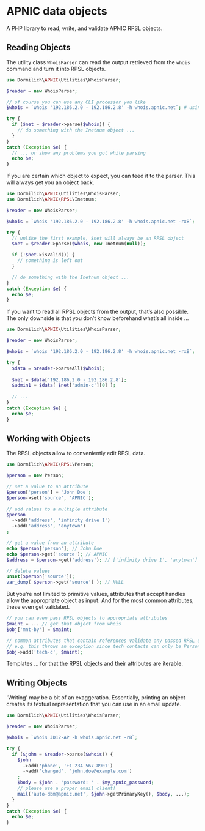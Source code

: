 # APNIC data objects

A PHP library to read, write, and validate APNIC RPSL objects.

## Reading Objects

The utility class `WhoisParser` can read the output retrieved from the `whois` command and turn it into RPSL objects.

```php
use Dormilich\APNIC\Utilities\WhoisParser;

$reader = new WhoisParser;

// of course you can use any CLI processor you like
$whois = `whois '192.186.2.0 - 192.186.2.8' -h whois.apnic.net`; # using GNU whois here

try {
  if ($net = $reader->parse($whois)) {
    // do something with the Inetnum object ...
  }
}
catch (Exception $e) {
  // ... or show any problems you got while parsing
  echo $e;
}
```
If you are certain which object to expect, you can feed it to the parser. This will always get you an object back.
```php
use Dormilich\APNIC\Utilities\WhoisParser;
use Dormilich\APNIC\RPSL\Inetnum;

$reader = new WhoisParser;

$whois = `whois '192.186.2.0 - 192.186.2.8' -h whois.apnic.net -rxB`;

try {
  // unlike the first example, $net will always be an RPSL object
  $net = $reader->parse($whois, new Inetnum(null));

  if (!$net->isValid()) {
    // something is left out
  }

  // do something with the Inetnum object ...
}
catch (Exception $e) {
  echo $e;
}
```
If you want to read all RPSL objects from the output, that’s also possible. The only downside is that you don’t know beforehand what’s all inside …
```php
use Dormilich\APNIC\Utilities\WhoisParser;

$reader = new WhoisParser;

$whois = `whois '192.186.2.0 - 192.186.2.8' -h whois.apnic.net -rxB`;

try {
  $data = $reader->parseAll($whois);
  
  $net = $data['192.186.2.0 - 192.186.2.8'];
  $admin1 = $data[ $net['admin-c'][0] ];
  
  // ...
}
catch (Exception $e) {
  echo $e;
}

```
## Working with Objects

The RPSL objects allow to conveniently edit RPSL data.
```php
use Dormilich\APNIC\RPSL\Person;

$person = new Person;

// set a value to an attribute
$person['person'] = 'John Doe';
$person->set('source', 'APNIC');

// add values to a multiple attribute
$person
  ->add('address', 'infinity drive 1')
  ->add('address', 'anytown')
;

// get a value from an attribute
echo $person['person']; // John Doe
echo $person->get('source'); // APNIC
$address = $person->get('address'); // ['infinity drive 1', 'anytown']

// delete values
unset($person['source']);
var_dump( $person->get('source') ); // NULL
```
But you’re not limited to primitive values, attributes that accept handles allow the appropriate object as input. And for the most common attributes, these even get validated.
```php
// you can even pass RPSL objects to appropriate attributes
$maint = ... // get that object from whois
$obj['mnt-by'] = $maint;

// common attributes that contain references validate any passed RPSL object
// e.g. this throws an exception since tech contacts can only be Person or Role handles
$obj->add('tech-c', $maint);
```
Templates … for that the RPSL objects and their attributes are iterable.

## Writing Objects

'Writing' may be a bit of an exaggeration. Essentially, printing an object creates its textual representation that you can use in an email update.
```php
use Dormilich\APNIC\Utilities\WhoisParser;

$reader = new WhoisParser;

$whois = `whois JD12-AP -h whois.apnic.net -rB`;

try {
  if ($john = $reader->parse($whois)) {
    $john
      ->add('phone', '+1 234 567 8901')
      ->add('changed', 'john.doe@example.com')
    ;
    $body = $john . 'password: ' . $my_apnic_password;
    // please use a proper email client!
    mail('auto-dbm@apnic.net', $john->getPrimaryKey(), $body, ...);
  }
}
catch (Exception $e) {
  echo $e;
}
```
